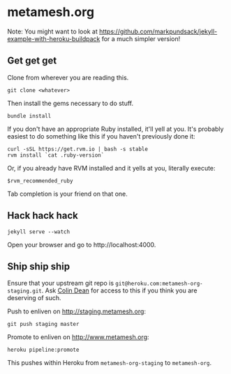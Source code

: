 metamesh.org
============

Note: You might want to look at https://github.com/markpundsack/jekyll-example-with-heroku-buildpack for a much simpler version!

Get get get
-----------

Clone from wherever you are reading this.

    git clone <whatever>

Then install the gems necessary to do stuff.

    bundle install

If you don't have an appropriate Ruby installed, it'll yell at you. It's
probably easiest to do something like this if you haven't previously done it:

    curl -sSL https://get.rvm.io | bash -s stable
    rvm install `cat .ruby-version`

Or, if you already have RVM installed and it yells at you, literally execute:

    $rvm_recommended_ruby

Tab completion is your friend on that one.

Hack hack hack
--------------

    jekyll serve --watch

Open your browser and go to http://localhost:4000.

Ship ship ship
--------------

Ensure that your upstream git repo is `git@heroku.com:metamesh-org-staging.git`.
Ask [Colin Dean](mailto:colin.dean@metamesh.org) for access to this if you think
you are deserving of such.

Push to enliven on http://staging.metamesh.org:

    git push staging master

Promote to enliven on http://www.metamesh.org:

    heroku pipeline:promote

This pushes within Heroku from `metamesh-org-staging` to `metamesh-org`.
